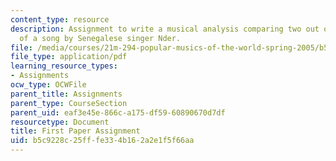 ```yaml
---
content_type: resource
description: Assignment to write a musical analysis comparing two out of three versions
  of a song by Senegalese singer Nder.
file: /media/courses/21m-294-popular-musics-of-the-world-spring-2005/b5c9228c25fffe334b162a2e1f5f66aa_paper1.pdf
file_type: application/pdf
learning_resource_types:
- Assignments
ocw_type: OCWFile
parent_title: Assignments
parent_type: CourseSection
parent_uid: eaf3e45e-866c-a175-df59-60890670d7df
resourcetype: Document
title: First Paper Assignment
uid: b5c9228c-25ff-fe33-4b16-2a2e1f5f66aa
---
```


